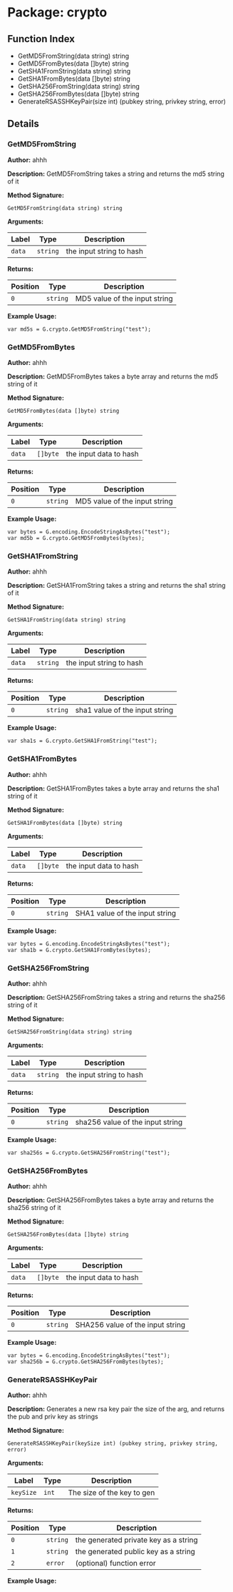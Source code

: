 # Package: crypto

## Function Index

- GetMD5FromString(data string) string
- GetMD5FromBytes(data []byte) string
- GetSHA1FromString(data string) string
- GetSHA1FromBytes(data []byte) string
- GetSHA256FromString(data string) string
- GetSHA256FromBytes(data []byte) string
- GenerateRSASSHKeyPair(size int) (pubkey string, privkey string, error)

## Details

### GetMD5FromString

**Author:** ahhh

**Description:** GetMD5FromString takes a string and returns the md5 string of it


**Method Signature:**

```
GetMD5FromString(data string) string
```

**Arguments:**

| Label     | Type         | Description                                |
|-----------|--------------|--------------------------------------------|
| `data`    | `string`     | the input string to hash                   |

**Returns:**

| Position  | Type         | Description                                |
|-----------|--------------|--------------------------------------------|
| `0`       | `string`     | MD5 value of the input string              |

**Example Usage:**

```
var md5s = G.crypto.GetMD5FromString("test");
```

### GetMD5FromBytes

**Author:** ahhh

**Description:** GetMD5FromBytes takes a byte array and returns the md5 string of it


**Method Signature:**

```
GetMD5FromBytes(data []byte) string
```

**Arguments:**

| Label     | Type         | Description                                |
|-----------|--------------|--------------------------------------------|
| `data`    | `[]byte`     | the input data to hash                     |

**Returns:**

| Position  | Type         | Description                                |
|-----------|--------------|--------------------------------------------|
| `0`       | `string`     | MD5 value of the input string              |

**Example Usage:**

```
var bytes = G.encoding.EncodeStringAsBytes("test");
var md5b = G.crypto.GetMD5FromBytes(bytes);
```

### GetSHA1FromString

**Author:** ahhh

**Description:** GetSHA1FromString takes a string and returns the sha1 string of it


**Method Signature:**

```
GetSHA1FromString(data string) string
```

**Arguments:**

| Label     | Type         | Description                                |
|-----------|--------------|--------------------------------------------|
| `data`    | `string`     | the input string to hash                   |

**Returns:**

| Position  | Type         | Description                                |
|-----------|--------------|--------------------------------------------|
| `0`       | `string`     | sha1 value of the input string             |

**Example Usage:**

```
var sha1s = G.crypto.GetSHA1FromString("test");
```

### GetSHA1FromBytes

**Author:** ahhh

**Description:** GetSHA1FromBytes takes a byte array and returns the sha1 string of it


**Method Signature:**

```
GetSHA1FromBytes(data []byte) string
```

**Arguments:**

| Label     | Type         | Description                                |
|-----------|--------------|--------------------------------------------|
| `data`    | `[]byte`     | the input data to hash                     |

**Returns:**

| Position  | Type         | Description                                |
|-----------|--------------|--------------------------------------------|
| `0`       | `string`     | SHA1 value of the input string              |

**Example Usage:**

```
var bytes = G.encoding.EncodeStringAsBytes("test");
var sha1b = G.crypto.GetSHA1FromBytes(bytes);
```

### GetSHA256FromString

**Author:** ahhh

**Description:** GetSHA256FromString takes a string and returns the sha256 string of it


**Method Signature:**

```
GetSHA256FromString(data string) string
```

**Arguments:**

| Label     | Type         | Description                                |
|-----------|--------------|--------------------------------------------|
| `data`    | `string`     | the input string to hash                   |

**Returns:**

| Position  | Type         | Description                                |
|-----------|--------------|--------------------------------------------|
| `0`       | `string`     | sha256 value of the input string             |

**Example Usage:**

```
var sha256s = G.crypto.GetSHA256FromString("test");
```

### GetSHA256FromBytes

**Author:** ahhh

**Description:** GetSHA256FromBytes takes a byte array and returns the sha256 string of it


**Method Signature:**

```
GetSHA256FromBytes(data []byte) string
```

**Arguments:**

| Label     | Type         | Description                                |
|-----------|--------------|--------------------------------------------|
| `data`    | `[]byte`     | the input data to hash                     |

**Returns:**

| Position  | Type         | Description                                |
|-----------|--------------|--------------------------------------------|
| `0`       | `string`     | SHA256 value of the input string              |

**Example Usage:**

```
var bytes = G.encoding.EncodeStringAsBytes("test");
var sha256b = G.crypto.GetSHA256FromBytes(bytes);
```

### GenerateRSASSHKeyPair

**Author:** ahhh

**Description:** Generates a new rsa key pair the size of the arg, and returns the pub and priv key as strings

**Method Signature:**

```
GenerateRSASSHKeyPair(keySize int) (pubkey string, privkey string, error)
```

**Arguments:**

| Label     | Type         | Description                                |
|-----------|--------------|--------------------------------------------|
| `keySize` | `int`        | The size of the key to gen                 |

**Returns:**

| Position  | Type         | Description                                |
|-----------|--------------|--------------------------------------------|
| `0`       | `string`     | the generated private key as a string      |
| `1`       | `string`     | the generated public key as a string       |
| `2`       | `error`      | (optional) function error                  |

**Example Usage:**

```

```